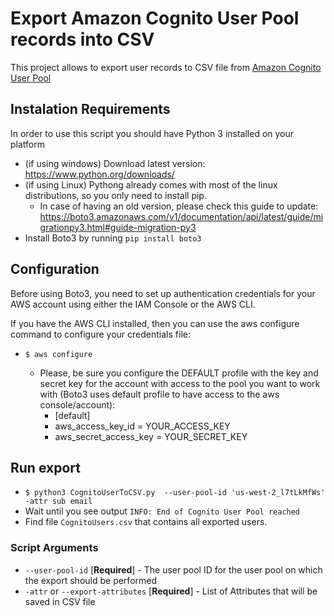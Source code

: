 #  Export Amazon Cognito User Pool records into CSV

This project allows to export user records to CSV file from [Amazon Cognito User Pool](https://docs.aws.amazon.com/cognito/latest/developerguide/cognito-user-identity-pools.html)

## Instalation Requirements

In order to use this script you should have Python 3 installed on your platform
- (if using windows) Download latest version: https://www.python.org/downloads/
- (if using Linux) Pythong already comes with most of the linux distributions, so you only need to install pip.
    - In case of having an old version, please check this guide to update: https://boto3.amazonaws.com/v1/documentation/api/latest/guide/migrationpy3.html#guide-migration-py3
- Install Boto3 by running `pip install boto3`

## Configuration

Before using Boto3, you need to set up authentication credentials for your AWS account using either the IAM Console or the AWS CLI.

If you have the AWS CLI installed, then you can use the aws configure command to configure your credentials file:

 - `$ aws configure`

    -  Please, be sure you configure the DEFAULT profile with the key and secret key for the account with access to the pool you want to
    work with (Boto3 uses default profile to have access to the aws console/account):
        - [default]
        - aws_access_key_id = YOUR_ACCESS_KEY
        - aws_secret_access_key = YOUR_SECRET_KEY

## Run export

- `$ python3 CognitoUserToCSV.py  --user-pool-id 'us-west-2_l7tLkMfWs' -attr sub email`
- Wait until you see output `INFO: End of Cognito User Pool reached`
- Find file `CognitoUsers.csv` that contains all exported users.

### Script Arguments

- `--user-pool-id` [__Required__] - The user pool ID for the user pool on which the export should be performed
- `-attr` or `--export-attributes` [__Required__] - List of Attributes that will be saved in CSV file